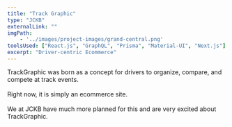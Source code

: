 ```yaml
---
title: "Track Graphic"
type: "JCKB"
externalLink: ""
imgPath: 
    - '../images/project-images/grand-central.png'
toolsUsed: ["React.js", "GraphQL", "Prisma", "Material-UI", "Next.js"]
excerpt: "Driver-centric Ecommerce"
---
```




 TrackGraphic was born as a concept for drivers to organize, compare, 
          and compete at track events.</br></br>
          Right now, it is simply an ecommerce site. </br></br>
          We at JCKB have much more planned for this and are very excited about
          TrackGraphic.